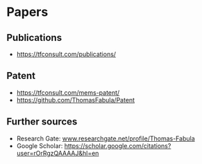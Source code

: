 # Papers

## Publications
- https://tfconsult.com/publications/

## Patent
- https://tfconsult.com/mems-patent/
- https://github.com/ThomasFabula/Patent

## Further sources
- Research Gate: www.researchgate.net/profile/Thomas-Fabula
- Google Scholar: https://scholar.google.com/citations?user=rOrRgzQAAAAJ&hl=en
